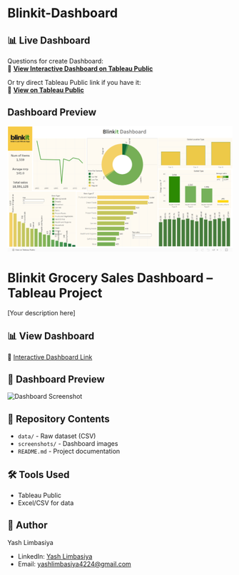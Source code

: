 # Blinkit-Dashboard
## 📊 Live Dashboard

Questions for create Dashboard:<br>
🔗 **[View Interactive Dashboard on Tableau Public](https://fingertips.co.in/cloud2/student/view-material/250)**

Or try direct Tableau Public link if you have it:<br>
🔗 **[View on Tableau Public](https://public.tableau.com/app/profile/yash.limbasiya/viz/BLINKITDASHBOARD_17502428853380/Dashboard1)**

## Dashboard Preview
![Blinkit Dashboard](Blinkitdashboard.png)<br>


# Blinkit Grocery Sales Dashboard – Tableau Project

[Your description here]

## 📊 View Dashboard
🔗 [Interactive Dashboard Link](https://fingertips.co.in/cloud2/student/view-material/250)

## 📸 Dashboard Preview
![Dashboard Screenshot](Screenshot-2025-09-14-190153.jpg)

## 📁 Repository Contents
- `data/` - Raw dataset (CSV)
- `screenshots/` - Dashboard images
- `README.md` - Project documentation

## 🛠️ Tools Used
- Tableau Public
- Excel/CSV for data

## 👤 Author
Yash Limbasiya
- LinkedIn: [Yash Limbasiya](https://www.linkedin.com/in/yash-limbasiya-177268359)
- Email: yashlimbasiya4224@gmail.com

